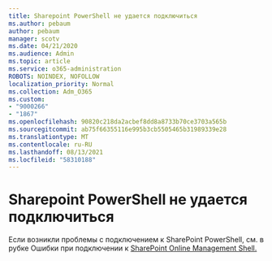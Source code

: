 ```yaml
---
title: Sharepoint PowerShell не удается подключиться
ms.author: pebaum
author: pebaum
manager: scotv
ms.date: 04/21/2020
ms.audience: Admin
ms.topic: article
ms.service: o365-administration
ROBOTS: NOINDEX, NOFOLLOW
localization_priority: Normal
ms.collection: Adm_O365
ms.custom:
- "9000266"
- "1867"
ms.openlocfilehash: 90820c218da2acbef8dd8a8733b70ce3703a565b
ms.sourcegitcommit: ab75f66355116e995b3cb5505465b31989339e28
ms.translationtype: MT
ms.contentlocale: ru-RU
ms.lasthandoff: 08/13/2021
ms.locfileid: "58310188"
---
```

# <a name="sharepoint-powershell-unable-to-connect"></a>Sharepoint PowerShell не удается подключиться

Если возникли проблемы с подключением к SharePoint PowerShell, см. в рубке Ошибки при подключении к [SharePoint Online Management Shell.](https://docs.microsoft.com/sharepoint/troubleshoot/administration/errors-connecting-to-management-shell)